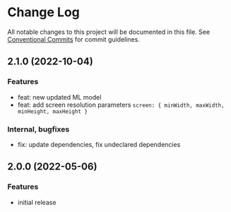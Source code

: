 # Change Log

All notable changes to this project will be documented in this file.
See [Conventional Commits](https://conventionalcommits.org) for commit guidelines.

## 2.1.0 (2022-10-04)

### Features
* feat: new updated ML model
* feat: add screen resolution parameters `screen: { minWidth, maxWidth, minHeight, maxHeight }`

### Internal, bugfixes
* fix: update dependencies, fix undeclared dependencies

## 2.0.0 (2022-05-06)

### Features

* initial release
